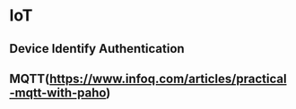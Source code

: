 # IoT

## Device Identify Authentication

## MQTT(https://www.infoq.com/articles/practical-mqtt-with-paho)